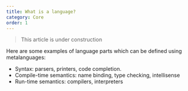 ```yaml
---
title: What is a language?
category: Core
order: 1
---
```


> This article is under construction

Here are some examples of language parts which can be defined using metalanguages:

- Syntax: parsers, printers, code completion.
- Compile-time semantics: name binding, type checking, intellisense
- Run-time semantics: compilers, interpreters